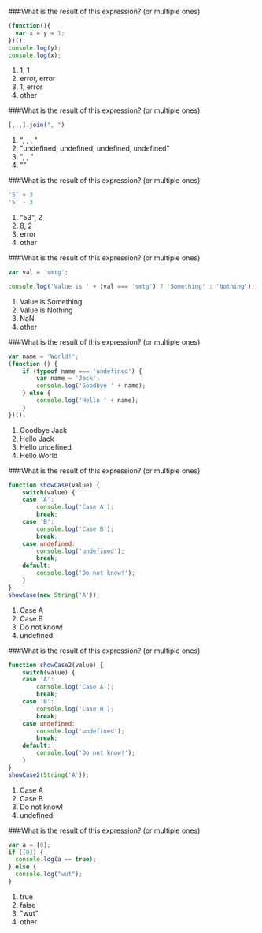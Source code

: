 ###What is the result of this expression? (or multiple ones)
```javascript
(function(){
  var x = y = 1;
})();
console.log(y);
console.log(x);
```
1. 1, 1
2. error, error
3. 1, error
4. other


###What is the result of this expression? (or multiple ones)
```javascript
[,,,].join(", ")
```
1. ", , , "
2. "undefined, undefined, undefined, undefined"
3. ", , "
4. ""



###What is the result of this expression? (or multiple ones)
```javascript
'5' + 3
'5' - 3
```
1. "53", 2
2. 8, 2
3. error
4. other


###What is the result of this expression? (or multiple ones)

```javascript
var val = 'smtg';

console.log('Value is ' + (val === 'smtg') ? 'Something' : 'Nothing');
```
1. Value is Something
2. Value is Nothing
3. NaN
4. other



###What is the result of this expression? (or multiple ones)

```javascript
var name = 'World!';
(function () {
    if (typeof name === 'undefined') {
        var name = 'Jack';
        console.log('Goodbye ' + name);
    } else {
        console.log('Hello ' + name);
    }
})();
```
1. Goodbye Jack
2. Hello Jack
3. Hello undefined
4. Hello World


###What is the result of this expression? (or multiple ones)

```javascript
function showCase(value) {
    switch(value) {
    case 'A':
        console.log('Case A');
        break;
    case 'B':
        console.log('Case B');
        break;
    case undefined:
        console.log('undefined');
        break;
    default:
        console.log('Do not know!');
    }
}
showCase(new String('A'));
```
1. Case A
2. Case B
3. Do not know!
4. undefined


###What is the result of this expression? (or multiple ones)
```javascript
function showCase2(value) {
    switch(value) {
    case 'A':
        console.log('Case A');
        break;
    case 'B':
        console.log('Case B');
        break;
    case undefined:
        console.log('undefined');
        break;
    default:
        console.log('Do not know!');
    }
}
showCase2(String('A'));
```
1. Case A
2. Case B
3. Do not know!
4. undefined


###What is the result of this expression? (or multiple ones)
```javascript
var a = [0];
if ([0]) {
  console.log(a == true);
} else {
  console.log("wut");
}
```
1. true
2. false
3. "wut"
4. other








